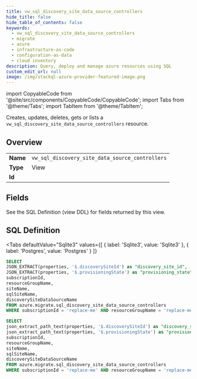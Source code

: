 ```yaml
--- 
title: vw_sql_discovery_site_data_source_controllers
hide_title: false
hide_table_of_contents: false
keywords:
  - vw_sql_discovery_site_data_source_controllers
  - migrate
  - azure
  - infrastructure-as-code
  - configuration-as-data
  - cloud inventory
description: Query, deploy and manage azure resources using SQL
custom_edit_url: null
image: /img/stackql-azure-provider-featured-image.png
---
```


import CopyableCode from '@site/src/components/CopyableCode/CopyableCode';
import Tabs from '@theme/Tabs';
import TabItem from '@theme/TabItem';

Creates, updates, deletes, gets or lists a <code>vw_sql_discovery_site_data_source_controllers</code> resource.

## Overview
<table><tbody>
<tr><td><b>Name</b></td><td><code>vw_sql_discovery_site_data_source_controllers</code></td></tr>
<tr><td><b>Type</b></td><td>View</td></tr>
<tr><td><b>Id</b></td><td><CopyableCode code="azure.migrate.vw_sql_discovery_site_data_source_controllers" /></td></tr>
</tbody></table>

## Fields

See the SQL Definition (view DDL) for fields returned by this view.

## SQL Definition

<Tabs
defaultValue="Sqlite3"
values={[
{ label: 'Sqlite3', value: 'Sqlite3' },
{ label: 'Postgres', value: 'Postgres' }
]}
>
<TabItem value="Sqlite3">

```sql
SELECT
JSON_EXTRACT(properties, '$.discoverySiteId') as "discovery_site_id",
JSON_EXTRACT(properties, '$.provisioningState') as "provisioning_state",
subscriptionId,
resourceGroupName,
siteName,
sqlSiteName,
discoverySiteDataSourceName
FROM azure.migrate.sql_discovery_site_data_source_controllers
WHERE subscriptionId = 'replace-me' AND resourceGroupName = 'replace-me' AND siteName = 'replace-me' AND sqlSiteName = 'replace-me';
```

</TabItem>
<TabItem value="Postgres">

```sql
SELECT
json_extract_path_text(properties, '$.discoverySiteId') as "discovery_site_id",
json_extract_path_text(properties, '$.provisioningState') as "provisioning_state",
subscriptionId,
resourceGroupName,
siteName,
sqlSiteName,
discoverySiteDataSourceName
FROM azure.migrate.sql_discovery_site_data_source_controllers
WHERE subscriptionId = 'replace-me' AND resourceGroupName = 'replace-me' AND siteName = 'replace-me' AND sqlSiteName = 'replace-me';
```

</TabItem>
</Tabs>

